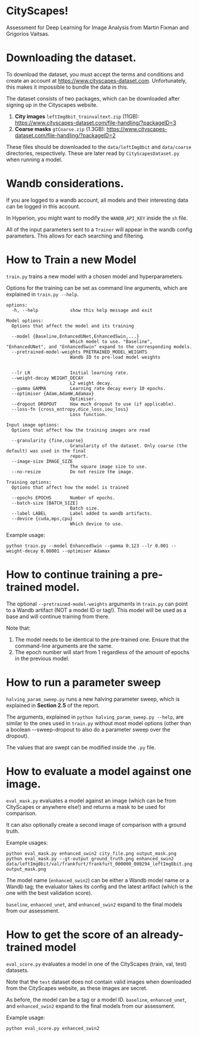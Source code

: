 # CityScapes!
Assessment for Deep Learning for Image Analysis from Martin Fixman and Grigorios Vaitsas.

# Downloading the dataset.
To download the dataset, you must accept the terms and conditions and create an account at https://www.cityscapes-dataset.com. Unfortunately, this makes it impossible to bundle the data in this.

The dataset consists of two packages, which can be downloaded after signing up in the Cityscapes website.
1. **City images** `leftImg8bit_trainvaltext.zip` (11GB): https://www.cityscapes-dataset.com/file-handling/?packageID=3
2. **Coarse masks** `gtCoarse.zip` (1.3GB): https://www.cityscapes-dataset.com/file-handling/?packageID=2

These files should be downloaded to the `data/leftImg8bit` and `data/coarse` directories, respectively. These are later read by `CityScapesDataset.py` when running a model.

# Wandb considerations.
If you are logged to a wandb account, all models and their interesting data can be logged in this account.

In Hyperion, you might want to modify the `WANDB_API_KEY` inside the `sh` file.

All of the input parameters sent to a `Trainer` will appear in the wandb config parameters. This allows for each searching and filtering.

# How to Train a new Model
`train.py` trains a new model with a chosen model and hyperparameters.

Options for the training can be set as command line arguments, which are explained in `train.py --help`.
```
options:
  -h, --help            show this help message and exit

Model options:
  Options that affect the model and its training

  --model {Baseline,EnhancedUNet,EnhancedSwin,...}
                        Which model to use. "Baseline", "EnhancedUNet", and "EnhancedSwin" expand to the corresponding models.
  --pretrained-model-weights PRETRAINED_MODEL_WEIGHTS
                        Wandb ID to pre-load model weights


  --lr LR               Initial learning rate.
  --weight-decay WEIGHT_DECAY
                        L2 weight decay.
  --gamma GAMMA         Learning rate decay every 10 epochs.
  --optimiser {Adam,AdamW,Adamax}
                        Optimiser.
  --dropout DROPOUT     How much dropout to use (if applicable).
  --loss-fn {cross_entropy,dice_loss,iou_loss}
                        Loss function.

Input image options:
  Options that affect how the training images are read

  --granularity {fine,coarse}
                        Granularity of the dataset. Only coarse (the default) was used in the final
                        report.
  --image-size IMAGE_SIZE
                        The square image size to use.
  --no-resize           Do not resize the image.

Training options:
  Options that affect how the model is trained

  --epochs EPOCHS       Number of epochs.
  --batch-size [BATCH_SIZE]
                        Batch size.
  --label LABEL         Label added to wandb artifacts.
  --device {cuda,mps,cpu}
                        Which device to use.
```

Example usage:
```
python train.py --model EnhancedSwin --gamma 0.123 --lr 0.001 --weight-decay 0.00001 --optimiser Adamax
```

# How to continue training a pre-trained model.
The optional `--pretrained-model-weights` arguments in `train.py` can point to a Wandb artifact (NOT a model ID or tag!). This model will be used as a base and will continue training from there.

Note that:
1. The model needs to be identical to the pre-trained one. Ensure that the command-line arguments are the same.
2. The epoch number will start from 1 regardless of the amount of epochs in the previous model.

# How to run a parameter sweep
`halving_param_sweep.py` runs a new halving parameter sweep, which is explained in **Section 2.5** of the report.

The arguments, explained in `python halving_param_sweep.py --help`, are similar to the ones used in `train.py` without most model options (other than a boolean --sweep-dropout to also do a parameter sweep over the dropout).

The values that are swept can be modified inside the `.py` file.

# How to evaluate a model against one image.
`eval_mask.py` evaluates a model against an image (which can be from CityScapes or anywhere else!) and returns a mask to be used for comparison.

It can also optionally create a second image of comparison with a ground truth.

Example usages:
```
python eval_mask.py enhanced_swin2 city_file.png output_mask.png
python eval_mask.py --gt-output ground_truth.png enhanced_swin2 data/leftImg8bit/val/frankfurt/frankfurt_000000_000294_leftImg8bit.png output_mask.png
```

The model name (`enhanced_swin2`) can be either a Wandb model name or a Wandb tag; the evaluator takes its config and the latest artifact (which is the one with the best validation score).

`baseline`, `enhanced_unet`, and `enhanced_swin2` expand to the final models from our assessment.

# How to get the score of an already-trained model
`eval_score.py` evaluates a model in one of the CityScapes (train, val, test) datasets.

Note that the `test` dataset does not contain valid images when downloaded from the CityScapes website, as these images are secret.

As before, the model can be a tag or a model ID.
`baseline`, `enhanced_unet`, and `enhanced_swin2` expand to the final models from our assessment.

Example usage:
```
python eval_score.py enhanced_swin2
```
